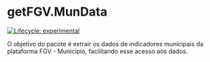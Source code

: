 # getFGV.MunData

<!-- badges: start -->

[![Lifecycle: experimental](https://img.shields.io/badge/lifecycle-experimental-orange.svg)](https://lifecycle.r-lib.org/articles/stages.html#experimental)

<!-- badges: end -->

O objetivo do pacote é extrair os dados de indicadores municipais da plataforma FGV - Município, facilitando esse acesso aos dados.
